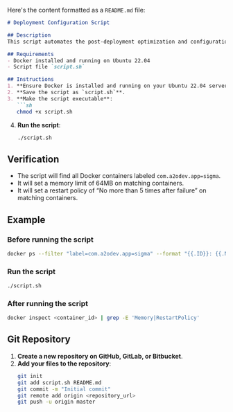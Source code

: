 Here's the content formatted as a `README.md` file:

```markdown
# Deployment Configuration Script

## Description
This script automates the post-deployment optimization and configuration of Docker containers labeled `com.a2odev.app=sigma`. It sets a memory limit of 64MB and a restart policy of "No more than 5 times after failure" on matching containers.

## Requirements
- Docker installed and running on Ubuntu 22.04
- Script file `script.sh`

## Instructions
1. **Ensure Docker is installed and running on your Ubuntu 22.04 server**.
2. **Save the script as `script.sh`**.
3. **Make the script executable**:
   ```sh
   chmod +x script.sh
   ```
4. **Run the script**:
   ```sh
   ./script.sh
   ```

## Verification
- The script will find all Docker containers labeled `com.a2odev.app=sigma`.
- It will set a memory limit of 64MB on matching containers.
- It will set a restart policy of “No more than 5 times after failure” on matching containers.

## Example
### Before running the script
```sh
docker ps --filter "label=com.a2odev.app=sigma" --format "{{.ID}}: {{.Names}}"
```

### Run the script
```sh
./script.sh
```

### After running the script
```sh
docker inspect <container_id> | grep -E 'Memory|RestartPolicy'
```

## Git Repository

1. **Create a new repository on GitHub, GitLab, or Bitbucket**.
2. **Add your files to the repository**:
   ```sh
   git init
   git add script.sh README.md
   git commit -m "Initial commit"
   git remote add origin <repository_url>
   git push -u origin master
   ```
